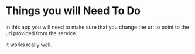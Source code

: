 Things you will Need To Do
==========================

In this app you will need to make sure that you change the url to point to the url provided from the service.


It works really well.


